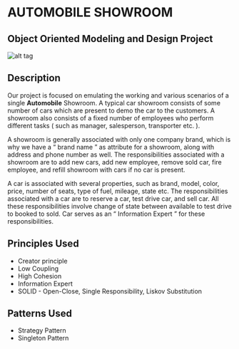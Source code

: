# AUTOMOBILE SHOWROOM 

## Object Oriented Modeling and Design Project

![alt tag](https://i.imgur.com/LEukHuj.jpg)


## Description

Our project is focused on emulating the working and various scenarios of a single **Automobile** Showroom.
A typical car showroom consists of some number of cars which are present to demo the car to the customers.
A showroom also consists of a fixed number of employees who perform different tasks ( such as manager, salesperson, transporter etc. ). 

A showroom is generally associated with only one company brand, which is why we have a “ brand name ” as attribute for a showroom, along with address and phone number as well. The responsibilities associated with a showroom are to add 
new cars, add new employee, remove sold car, fire employee, and refill showroom with cars if no car is present. 

A car is associated with several properties, such as brand, model, color, price, number of seats, type of fuel, mileage, state etc. The responsibilities associated with a car are to reserve a car, test drive car, and sell car. All these responsibilities involve change of state between available to test drive to booked to sold. Car serves as an “ Information Expert ” for these responsibilities.


## Principles Used ##

* Creator principle
* Low Coupling
* High Cohesion
* Information Expert
* SOLID - Open-Close, Single Responsibility, Liskov Substitution

## Patterns Used ##

* Strategy Pattern
* Singleton Pattern
